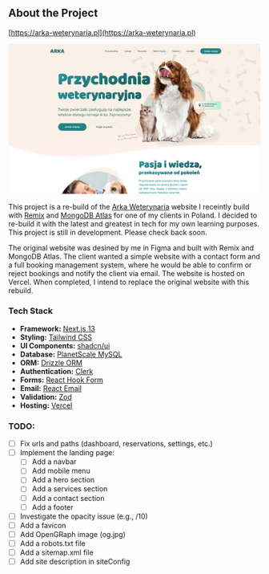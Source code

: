 ## About the Project

[https://arka-weterynaria.pl](https://arka-weterynaria.pl)

![public/images/screenshot](./public/images/screenshots/screenshot.png)

This project is a re-build of the [Arka Weterynaria](https://arka-weterynaria.pl) website I receintly build with [Remix](https://remix.run/) and [MongoDB Atlas](https://www.mongodb.com/atlas/database) for one of my clients in Poland. I decided to re-build it with the latest and greatest in tech for my own learning purposes. This project is still in development. Please check back soon.

The original website was desined by me in Figma and built with Remix and MongoDB Atlas. The client wanted a simple website with a contact form and a full booking management system, where he would be able to confirm or reject bookings and notify the client via email. The website is hosted on Vercel. When completed, I intend to replace the original website with this rebuild.

### Tech Stack

- **Framework:** [Next.js 13](https://nextjs.org)
- **Styling:** [Tailwind CSS](https://tailwindcss.com)
- **UI Components:** [shadcn/ui](https://ui.shadcn.com)
- **Database:** [PlanetScale MySQL](https://planetscale.com/)
- **ORM:** [Drizzle ORM](https://orm.drizzle.team)
- **Authentication:** [Clerk](https://clerk.com)
- **Forms:** [React Hook Form](https://react-hook-form.com)
- **Email:** [React Email](https://react.email)
- **Validation:** [Zod](https://zod.dev/)
- **Hosting:** [Vercel](https://vercel.com)

### TODO:

- [ ] Fix urls and paths (dashboard, reservations, settings, etc.)
- [ ] Implement the landing page:
  - [ ] Add a navbar
  - [ ] Add mobile menu
  - [ ] Add a hero section
  - [ ] Add a services section
  - [ ] Add a contact section
  - [ ] Add a footer
- [ ] Investigate the opacity issue (e.g., /10)
- [ ] Add a favicon
- [ ] Add OpenGRaph image (og.jpg)
- [ ] Add a robots.txt file
- [ ] Add a sitemap.xml file
- [ ] Add site description in siteConfig
